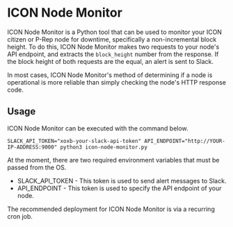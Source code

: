 # ICON Node Monitor

ICON Node Monitor is a Python tool that can be used to monitor your ICON citizen or P-Rep node for downtime, specifically a non-incremental block height. To do this, ICON Node Monitor makes two requests to your node's API endpoint, and extracts the `block_height` number from the response. If the block height of both requests are the equal, an alert is sent to Slack.

In most cases, ICON Node Monitor's method of determining if a node is operational is more reliable than simply checking the node's HTTP response code.

## Usage

ICON Node Monitor can be executed with the command below.

```
SLACK_API_TOKEN="xoxb-your-slack-api-token" API_ENDPOINT="http://YOUR-IP-ADDRESS:9000" python3 icon-node-monitor.py
```

At the moment, there are two required environment variables that must be passed from the OS.
* SLACK_API_TOKEN - This token is used to send alert messages to Slack.
* API_ENDPOINT - This token is used to specify the API endpoint of your node.

The recommended deployment for ICON Node Monitor is via a recurring cron job.

